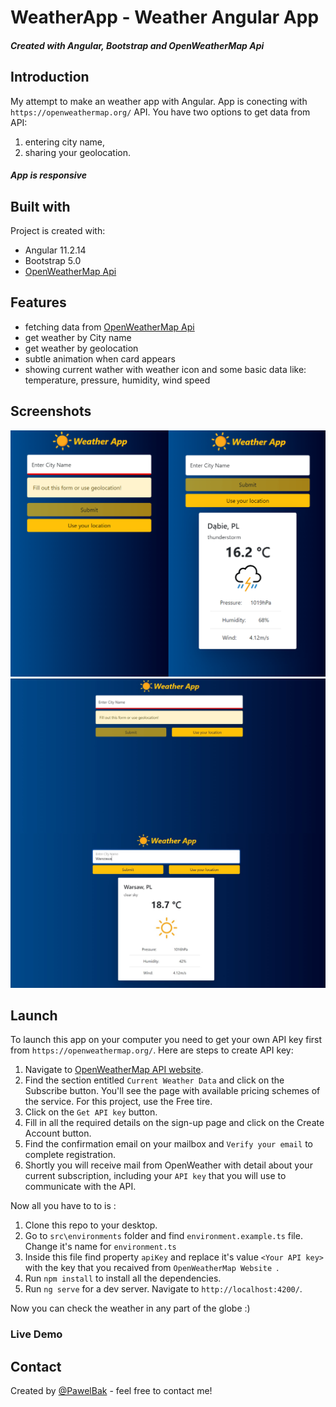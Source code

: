 # WeatherApp - Weather Angular App

##### Created with Angular, Bootstrap and OpenWeatherMap Api

## Introduction

My attempt to make an weather app with Angular.
App is conecting with `https://openweathermap.org/` API. 
You have two options to get data from API: 
1. entering city name,
2. sharing your geolocation. 

##### App is responsive

## Built with

Project is created with:

- Angular 11.2.14
- Bootstrap 5.0
- [OpenWeatherMap Api](https://openweathermap.org/)

## Features

- fetching data from [OpenWeatherMap Api](https://openweathermap.org/)
- get weather by City name
- get weather by geolocation
- subtle animation when card appears
- showing current wather with weather icon and some basic data like: temperature, pressure, humidity, wind speed 


## Screenshots
<img src="src/assets/printscreens/mobile.png" alt="mobile printscreen" width="1000"/>
<img src="src/assets/printscreens/desktop.png" alt="desktop printscreen" width="1000"/>

## Launch
To launch this app on your computer you need to get your own API key first from `https://openweathermap.org/`.
Here are steps to create API key: 
1. Navigate to [OpenWeatherMap API website](https://openweathermap.org/).
2. Find the section entitled `Current Weather Data` and click on the Subscribe button.
You'll see the page with available pricing schemes of the service. For this project, use the Free tire.
3. Click on the `Get API key` button.
4. Fill in all the required details on the sign-up page and click on the Create Account button. 
5. Find the confirmation email on your mailbox and `Verify your email` to complete registration. 
6. Shortly you will receive mail from OpenWeather with detail about your current subscription, including your `API key` that you will use to communicate with the API.

Now all you have to to is : 
1. Clone this repo to your desktop.
2. Go to `src\environments` folder and find `environment.example.ts` file. Change it's name for `environment.ts`
3. Inside this file find property `apiKey` and replace it's value `<Your API key>` with the key that you recaived from `OpenWeatherMap Website `.
4. Run `npm install` to install all the dependencies.
5. Run `ng serve` for a dev server. Navigate to `http://localhost:4200/`.

Now you can check the weather in any part of the globe :) 

### Live Demo




## Contact

Created by [@PawelBak](https://pawel-bak-portfolio.web.app/) - feel free to contact me!
